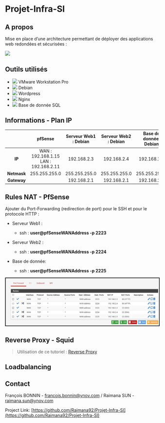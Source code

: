 # Projet-Infra-SI

## A propos

Mise en place d’une architecture permettant de déployer des applications web redondées et sécurisées :

<img src="https://media.discordapp.net/attachments/512984619407114243/814425939969966110/unknown.png?width=1204&height=670" width=600px>


## Outils utilisés

* <img src="https://upload.wikimedia.org/wikipedia/commons/thumb/5/5a/Vmware_workstation_16_icon.svg/1200px-Vmware_workstation_16_icon.svg.png" width="20px"> VMware Workstation Pro
* <img src="https://img1.freepng.fr/20180504/fqe/kisspng-debian-apt-linux-distribution-raspbian-blue-logo-5aec8fd5de5470.3000639315254527579107.jpg" height="20px"> Debian
* <img src="https://image.flaticon.com/icons/png/512/59/59137.png" height="20px"> Wordpress
* <img src="https://img.icons8.com/color/452/nginx.png" height="20px"> Nginx
* <img src="https://colibri.unistra.fr/application/assets/images/courses/sql_icone.png" height="20px"> Base de donnée SQL

## Informations - Plan IP


|    | pfSense | Serveur Web1 : Debian| Serveur Web2 : Debian| Base de donnée: Debian|
|:--:|:-------:|:--------------------:|:--------------------:|:---------------------:|
| **IP**      | WAN : 192.168.1.15 <br> LAN : 192.168.2.11 | 192.168.2.3 | 192.168.2.4 | 192.168.2.5 
| **Netmask** | 255.255.255.0 | 255.255.255.0 | 255.255.255.0 | 255.255.255.0 
| **Gateway** |  | 192.168.2.1 | 192.168.2.1 | 192.168.2.1 
## Rules NAT - PfSense

Ajouter du Port-Forwarding (redirection de port) pour le SSH et pour le protocole HTTP : 
* Serveur Web1 :
  -  ssh : **user@pfSenseWANAddress -p 2223**

* Serveur Web2 :
  -  ssh : **user@pfSenseWANAddress -p 2224**

* Base de donnée:
  -  ssh : **user@pfSenseWANAddress -p 2225**


<img src="Images\Rules - Port Forwarding.png" border=2px>

## Reverse Proxy - Squid

> Utilisation de ce tutoriel : [Reverse Proxy](https://www.it-connect.fr/reverse-proxy-https-avec-pfsense/)

## Loadbalancing



## Contact

François BONNIN - francois.bonnin@ynov.com / Raimana SUN - raimana.sun@ynov.com

Project Link: [https://github.com/Raimana92/Projet-Infra-SI](https://github.com/Raimana92/Projet-Infra-SI)
